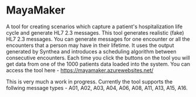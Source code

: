 # MayaMaker

A tool for creating scenarios which capture a patient's hospitalization life cycle and generate HL7 2.3 messages. This tool generates realistic (fake) HL7 2.3 messages. You can generate messages for one encounter or all the encounters that a person may have in their lifetime. It uses the output generated by Synthea and introduces a scheduling algorithm between consecutive encounters. Each time you click the buttons on the tool you will get data from one of the 1000 patients data loaded into the system. You can access the tool here - https://mayamaker.azurewebsites.net/

This is very much a work in progress. Currently the tool supports the follwing message types - A01, A02, A03, A04, A06, A08, A11, A13, A15, A16.
